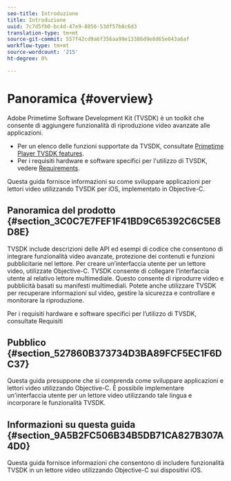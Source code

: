 ```yaml
---
seo-title: Introduzione
title: Introduzione
uuid: 7c7d5fb0-bc4d-47e9-8856-53df57b8c6d3
translation-type: tm+mt
source-git-commit: 557f42cd9a6f356aa99e13386d9e8d65e043a6af
workflow-type: tm+mt
source-wordcount: '215'
ht-degree: 0%

---
```



# Panoramica {#overview}

 Adobe Primetime Software Development Kit (TVSDK) è un toolkit che consente di aggiungere funzionalità di riproduzione video avanzate alle applicazioni.

* Per un elenco delle funzioni supportate da TVSDK, consultate [Primetime Player TVSDK features](../../ios-3x-introduction/ios-3x-overview/ios-3x-overview-of-the-player.md).
* Per i requisiti hardware e software specifici per l&#39;utilizzo di TVSDK, vedere [Requirements](../../ios-3x-introduction/ios-3x-requirements.md).

Questa guida fornisce informazioni su come sviluppare applicazioni per lettori video utilizzando TVSDK per iOS, implementato in Objective-C.

## Panoramica del prodotto {#section_3C0C7E7FEF1F41BD9C65392C6C5E8D8E}

TVSDK include descrizioni delle API ed esempi di codice che consentono di integrare funzionalità video avanzate, protezione dei contenuti e funzioni pubblicitarie nel lettore. Per creare un’interfaccia utente per un lettore video, utilizzate Objective-C. TVSDK consente di collegare l’interfaccia utente al relativo lettore multimediale. Questo consente di riprodurre video e pubblicità basati su manifesti multimediali. Potete anche utilizzare TVSDK per recuperare informazioni sul video, gestire la sicurezza e controllare e monitorare la riproduzione.

Per i requisiti hardware e software specifici per l’utilizzo di TVSDK, consultate Requisiti

## Pubblico {#section_527860B373734D3BA89FCF5EC1F6DC37}

Questa guida presuppone che si comprenda come sviluppare applicazioni e lettori video utilizzando Objective-C. È possibile implementare un&#39;interfaccia utente per un lettore video utilizzando tale lingua e incorporare le funzionalità TVSDK.

## Informazioni su questa guida {#section_9A5B2FC506B34B5DB71CA827B307A4D0}

Questa guida fornisce informazioni che consentono di includere funzionalità TVSDK in un lettore video utilizzando Objective-C sui dispositivi iOS.